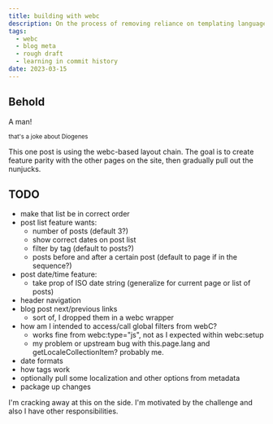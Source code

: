 ```yaml
---
title: building with webc
description: On the process of removing reliance on templating languages
tags:
  - webc
  - blog meta
  - rough draft
  - learning in commit history
date: 2023-03-15
---
```


## Behold

A man!

<small>that's a joke about Diogenes</small>

This one post is using the webc-based layout chain. The goal is to create feature parity with the other pages on the site, then gradually pull out the nunjucks.

<postlist items="4"></postlist>

## TODO

- make that list be in correct order
- post list feature wants:
  - number of posts (default 3?)
  - show correct dates on post list
  - filter by tag (default to posts?)
  - posts before and after a certain post (default to page if in the sequence?)
- post date/time feature:
  - take prop of ISO date string (generalize for current page or list of posts)
- header navigation
- blog post next/previous links
  - sort of, I dropped them in a webc wrapper
- how am I intended to access/call global filters from webC?
  - works fine from webc:type="js", not as I expected within webc:setup
  - my problem or upstream bug with this.page.lang and getLocaleCollectionItem? probably me.
- date formats
- how tags work
- optionally pull some localization and other options from metadata
- package up changes

I'm cracking away at this on the side. I'm motivated by the challenge and also I have other responsibilities.
